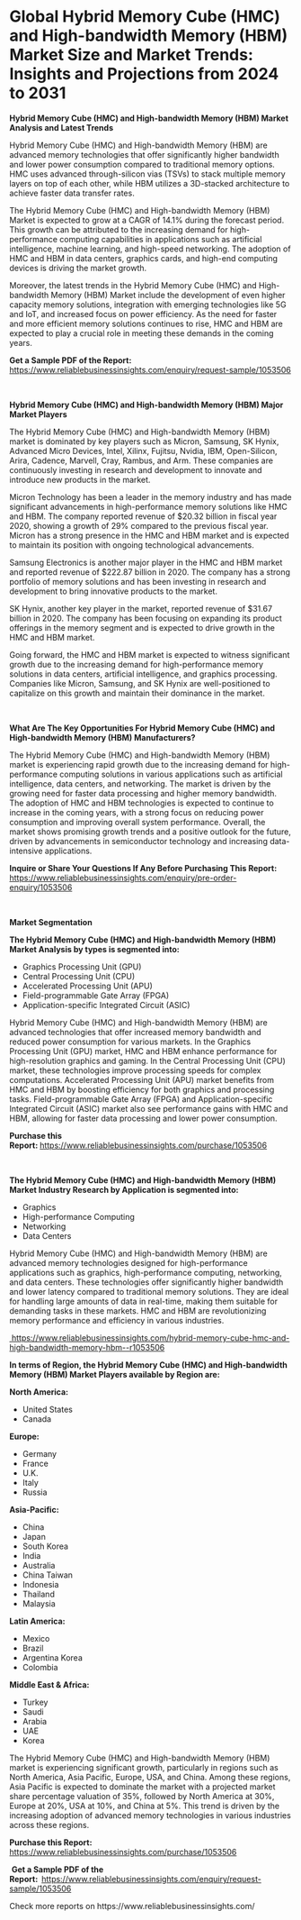 <p><h1>Global Hybrid Memory Cube (HMC) and High-bandwidth Memory (HBM) Market Size and Market Trends: Insights and Projections from 2024 to 2031</h1></p><p><strong>Hybrid Memory Cube (HMC) and High-bandwidth Memory (HBM) Market Analysis and Latest Trends</strong></p>
<p><p>Hybrid Memory Cube (HMC) and High-bandwidth Memory (HBM) are advanced memory technologies that offer significantly higher bandwidth and lower power consumption compared to traditional memory options. HMC uses advanced through-silicon vias (TSVs) to stack multiple memory layers on top of each other, while HBM utilizes a 3D-stacked architecture to achieve faster data transfer rates.</p><p>The Hybrid Memory Cube (HMC) and High-bandwidth Memory (HBM) Market is expected to grow at a CAGR of 14.1% during the forecast period. This growth can be attributed to the increasing demand for high-performance computing capabilities in applications such as artificial intelligence, machine learning, and high-speed networking. The adoption of HMC and HBM in data centers, graphics cards, and high-end computing devices is driving the market growth.</p><p>Moreover, the latest trends in the Hybrid Memory Cube (HMC) and High-bandwidth Memory (HBM) Market include the development of even higher capacity memory solutions, integration with emerging technologies like 5G and IoT, and increased focus on power efficiency. As the need for faster and more efficient memory solutions continues to rise, HMC and HBM are expected to play a crucial role in meeting these demands in the coming years.</p></p>
<p><strong>Get a Sample PDF of the Report:&nbsp;</strong> <a href="https://www.reliablebusinessinsights.com/enquiry/request-sample/1053506">https://www.reliablebusinessinsights.com/enquiry/request-sample/1053506</a></p>
<p>&nbsp;</p>
<p><strong>Hybrid Memory Cube (HMC) and High-bandwidth Memory (HBM) Major Market Players</strong></p>
<p><p>The Hybrid Memory Cube (HMC) and High-bandwidth Memory (HBM) market is dominated by key players such as Micron, Samsung, SK Hynix, Advanced Micro Devices, Intel, Xilinx, Fujitsu, Nvidia, IBM, Open-Silicon, Arira, Cadence, Marvell, Cray, Rambus, and Arm. These companies are continuously investing in research and development to innovate and introduce new products in the market.</p><p>Micron Technology has been a leader in the memory industry and has made significant advancements in high-performance memory solutions like HMC and HBM. The company reported revenue of $20.32 billion in fiscal year 2020, showing a growth of 29% compared to the previous fiscal year. Micron has a strong presence in the HMC and HBM market and is expected to maintain its position with ongoing technological advancements.</p><p>Samsung Electronics is another major player in the HMC and HBM market and reported revenue of $222.87 billion in 2020. The company has a strong portfolio of memory solutions and has been investing in research and development to bring innovative products to the market.</p><p>SK Hynix, another key player in the market, reported revenue of $31.67 billion in 2020. The company has been focusing on expanding its product offerings in the memory segment and is expected to drive growth in the HMC and HBM market.</p><p>Going forward, the HMC and HBM market is expected to witness significant growth due to the increasing demand for high-performance memory solutions in data centers, artificial intelligence, and graphics processing. Companies like Micron, Samsung, and SK Hynix are well-positioned to capitalize on this growth and maintain their dominance in the market.</p></p>
<p>&nbsp;</p>
<p><strong>What Are The Key Opportunities For Hybrid Memory Cube (HMC) and High-bandwidth Memory (HBM) Manufacturers?</strong></p>
<p><p>The Hybrid Memory Cube (HMC) and High-bandwidth Memory (HBM) market is experiencing rapid growth due to the increasing demand for high-performance computing solutions in various applications such as artificial intelligence, data centers, and networking. The market is driven by the growing need for faster data processing and higher memory bandwidth. The adoption of HMC and HBM technologies is expected to continue to increase in the coming years, with a strong focus on reducing power consumption and improving overall system performance. Overall, the market shows promising growth trends and a positive outlook for the future, driven by advancements in semiconductor technology and increasing data-intensive applications.</p></p>
<p><strong>Inquire or Share Your Questions If Any Before Purchasing This Report:</strong> <a href="https://www.reliablebusinessinsights.com/enquiry/pre-order-enquiry/1053506">https://www.reliablebusinessinsights.com/enquiry/pre-order-enquiry/1053506</a></p>
<p>&nbsp;</p>
<p><strong>Market Segmentation</strong></p>
<p><strong>The Hybrid Memory Cube (HMC) and High-bandwidth Memory (HBM) Market Analysis by types is segmented into:</strong></p>
<p><ul><li>Graphics Processing Unit (GPU)</li><li>Central Processing Unit (CPU)</li><li>Accelerated Processing Unit (APU)</li><li>Field-programmable Gate Array (FPGA)</li><li>Application-specific Integrated Circuit (ASIC)</li></ul></p>
<p><p>Hybrid Memory Cube (HMC) and High-bandwidth Memory (HBM) are advanced technologies that offer increased memory bandwidth and reduced power consumption for various markets. In the Graphics Processing Unit (GPU) market, HMC and HBM enhance performance for high-resolution graphics and gaming. In the Central Processing Unit (CPU) market, these technologies improve processing speeds for complex computations. Accelerated Processing Unit (APU) market benefits from HMC and HBM by boosting efficiency for both graphics and processing tasks. Field-programmable Gate Array (FPGA) and Application-specific Integrated Circuit (ASIC) market also see performance gains with HMC and HBM, allowing for faster data processing and lower power consumption.</p></p>
<p><strong>Purchase this Report:&nbsp;</strong><a href="https://www.reliablebusinessinsights.com/purchase/1053506">https://www.reliablebusinessinsights.com/purchase/1053506</a></p>
<p>&nbsp;</p>
<p><strong>The Hybrid Memory Cube (HMC) and High-bandwidth Memory (HBM) Market Industry Research by Application is segmented into:</strong></p>
<p><ul><li>Graphics</li><li>High-performance Computing</li><li>Networking</li><li>Data Centers</li></ul></p>
<p><p>Hybrid Memory Cube (HMC) and High-bandwidth Memory (HBM) are advanced memory technologies designed for high-performance applications such as graphics, high-performance computing, networking, and data centers. These technologies offer significantly higher bandwidth and lower latency compared to traditional memory solutions. They are ideal for handling large amounts of data in real-time, making them suitable for demanding tasks in these markets. HMC and HBM are revolutionizing memory performance and efficiency in various industries.</p></p>
<p><a href="https://www.reliablebusinessinsights.com/hybrid-memory-cube-hmc-and-high-bandwidth-memory-hbm--r1053506">&nbsp;https://www.reliablebusinessinsights.com/hybrid-memory-cube-hmc-and-high-bandwidth-memory-hbm--r1053506</a></p>
<p><strong>In terms of Region, the Hybrid Memory Cube (HMC) and High-bandwidth Memory (HBM) Market Players available by Region are:</strong></p>
<p>
    <p> <strong> North America: </strong>
        <ul>
            <li>United States</li>
            <li>Canada</li>
        </ul>
        </p> 
    <p> <strong> Europe: </strong>
        <ul>
            <li>Germany</li>
            <li>France</li>
            <li>U.K.</li>
            <li>Italy</li>
            <li>Russia</li>
        </ul>
        </p> 
    <p> <strong> Asia-Pacific: </strong>
        <ul>
            <li>China</li>
            <li>Japan</li>
            <li>South Korea</li>
            <li>India</li>
            <li>Australia</li>
            <li>China Taiwan</li>
            <li>Indonesia</li>
            <li>Thailand</li>
            <li>Malaysia</li>
        </ul>
        </p> 
    <p> <strong> Latin America: </strong>
        <ul>
            <li>Mexico</li>
            <li>Brazil</li>
            <li>Argentina Korea</li>
            <li>Colombia</li>
        </ul>
        </p> 
    <p> <strong> Middle East & Africa: </strong>
        <ul>
            <li>Turkey</li>
            <li>Saudi</li>
            <li>Arabia</li>
            <li>UAE</li>
            <li>Korea</li>
        </ul>
    </p>
    </p>
<p><p>The Hybrid Memory Cube (HMC) and High-bandwidth Memory (HBM) market is experiencing significant growth, particularly in regions such as North America, Asia Pacific, Europe, USA, and China. Among these regions, Asia Pacific is expected to dominate the market with a projected market share percentage valuation of 35%, followed by North America at 30%, Europe at 20%, USA at 10%, and China at 5%. This trend is driven by the increasing adoption of advanced memory technologies in various industries across these regions.</p></p>
<p><strong>Purchase this Report: </strong><a href="https://www.reliablebusinessinsights.com/purchase/1053506">https://www.reliablebusinessinsights.com/purchase/1053506</a></p>
<p>&nbsp;<strong>Get a Sample PDF of the Report:&nbsp;&nbsp;</strong><a href="https://www.reliablebusinessinsights.com/enquiry/request-sample/1053506">https://www.reliablebusinessinsights.com/enquiry/request-sample/1053506</a></p>
<p><strong></strong></p>
<p>Check more reports on https://www.reliablebusinessinsights.com/</p>